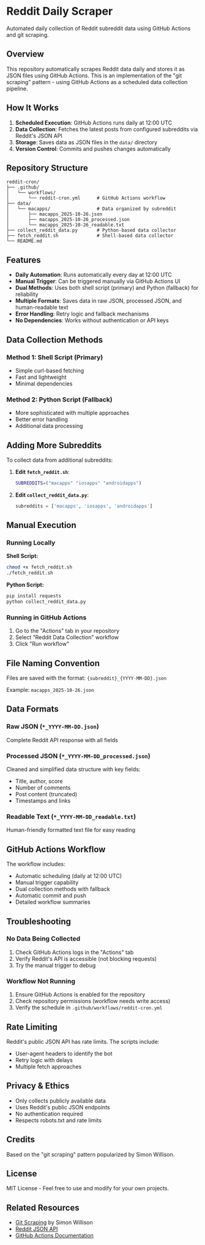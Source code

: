 # Reddit Daily Scraper

Automated daily collection of Reddit subreddit data using GitHub Actions and git scraping.

## Overview

This repository automatically scrapes Reddit data daily and stores it as JSON files using GitHub Actions. This is an implementation of the "git scraping" pattern - using GitHub Actions as a scheduled data collection pipeline.

## How It Works

1. **Scheduled Execution**: GitHub Actions runs daily at 12:00 UTC
2. **Data Collection**: Fetches the latest posts from configured subreddits via Reddit's JSON API
3. **Storage**: Saves data as JSON files in the `data/` directory
4. **Version Control**: Commits and pushes changes automatically

## Repository Structure

```
reddit-cron/
├── .github/
│   └── workflows/
│       └── reddit-cron.yml      # GitHub Actions workflow
├── data/
│   └── macapps/                 # Data organized by subreddit
│       ├── macapps_2025-10-26.json
│       ├── macapps_2025-10-26_processed.json
│       └── macapps_2025-10-26_readable.txt
├── collect_reddit_data.py       # Python-based data collector
├── fetch_reddit.sh              # Shell-based data collector
└── README.md
```

## Features

- **Daily Automation**: Runs automatically every day at 12:00 UTC
- **Manual Trigger**: Can be triggered manually via GitHub Actions UI
- **Dual Methods**: Uses both shell script (primary) and Python (fallback) for reliability
- **Multiple Formats**: Saves data in raw JSON, processed JSON, and human-readable text
- **Error Handling**: Retry logic and fallback mechanisms
- **No Dependencies**: Works without authentication or API keys

## Data Collection Methods

### Method 1: Shell Script (Primary)
- Simple curl-based fetching
- Fast and lightweight
- Minimal dependencies

### Method 2: Python Script (Fallback)
- More sophisticated with multiple approaches
- Better error handling
- Additional data processing

## Adding More Subreddits

To collect data from additional subreddits:

1. **Edit `fetch_reddit.sh`**:
   ```bash
   SUBREDDITS=("macapps" "iosapps" "androidapps")
   ```

2. **Edit `collect_reddit_data.py`**:
   ```python
   subreddits = ['macapps', 'iosapps', 'androidapps']
   ```

## Manual Execution

### Running Locally

**Shell Script:**
```bash
chmod +x fetch_reddit.sh
./fetch_reddit.sh
```

**Python Script:**
```bash
pip install requests
python collect_reddit_data.py
```

### Running in GitHub Actions

1. Go to the "Actions" tab in your repository
2. Select "Reddit Data Collection" workflow
3. Click "Run workflow"

## File Naming Convention

Files are saved with the format: `{subreddit}_{YYYY-MM-DD}.json`

Example: `macapps_2025-10-26.json`

## Data Formats

### Raw JSON (`*_YYYY-MM-DD.json`)
Complete Reddit API response with all fields

### Processed JSON (`*_YYYY-MM-DD_processed.json`)
Cleaned and simplified data structure with key fields:
- Title, author, score
- Number of comments
- Post content (truncated)
- Timestamps and links

### Readable Text (`*_YYYY-MM-DD_readable.txt`)
Human-friendly formatted text file for easy reading

## GitHub Actions Workflow

The workflow includes:
- Automatic scheduling (daily at 12:00 UTC)
- Manual trigger capability
- Dual collection methods with fallback
- Automatic commit and push
- Detailed workflow summaries

## Troubleshooting

### No Data Being Collected

1. Check GitHub Actions logs in the "Actions" tab
2. Verify Reddit's API is accessible (not blocking requests)
3. Try the manual trigger to debug

### Workflow Not Running

1. Ensure GitHub Actions is enabled for the repository
2. Check repository permissions (workflow needs write access)
3. Verify the schedule in `.github/workflows/reddit-cron.yml`

## Rate Limiting

Reddit's public JSON API has rate limits. The scripts include:
- User-agent headers to identify the bot
- Retry logic with delays
- Multiple fetch approaches

## Privacy & Ethics

- Only collects publicly available data
- Uses Reddit's public JSON endpoints
- No authentication required
- Respects robots.txt and rate limits

## Credits

Based on the "git scraping" pattern popularized by Simon Willison.

## License

MIT License - Feel free to use and modify for your own projects.

## Related Resources

- [Git Scraping](https://simonwillison.net/2020/Oct/9/git-scraping/) by Simon Willison
- [Reddit JSON API](https://www.reddit.com/dev/api/)
- [GitHub Actions Documentation](https://docs.github.com/en/actions)
